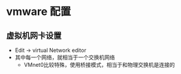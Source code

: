 # vmware 配置
## 虚拟机网卡设置
* Edit -> virtual Network editor
* 其中每一个网络，就相当于一个交换机网络
    * VMnet0比较特殊，使用桥接模式，相当于和物理交换机是连接的